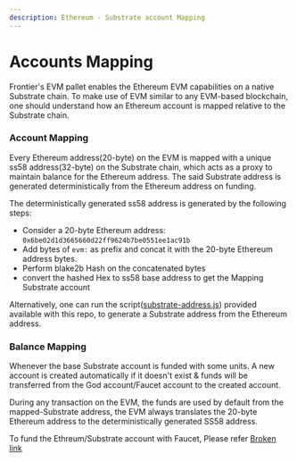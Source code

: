 ```yaml
---
description: Ethereum - Substrate account Mapping
---
```


# Accounts Mapping

Frontier's EVM pallet enables the Ethereum EVM capabilities on a native Substrate chain. To make use of EVM similar to any EVM-based blockchain, one should understand how an Ethereum account is mapped relative to the Substrate chain.

### Account Mapping

Every Ethereum address(20-byte) on the EVM is mapped with a unique ss58 address(32-byte) on the Substrate chain, which acts as a proxy to maintain balance for the Ethereum address. The said Substrate address is generated deterministically from the Ethereum address on funding.

The deterministically generated ss58 address is generated by the following steps:

* Consider a 20-byte Ethereum address: `0x6be02d1d3665660d22ff9624b7be0551ee1ac91b`
* Add bytes of `evm:` as prefix and concat it with the 20-byte Ethereum address bytes.
* Perform blake2b Hash on the concatenated bytes
* convert the hashed Hex to ss58 base address to get the Mapping Substrate account

Alternatively, one can run the script([substrate-address.js](https://github.com/web3labs/ice-network/tree/main/utils)) provided available with this repo, to generate a Substrate address from the Ethereum address.

### Balance Mapping

Whenever the base Substrate account is funded with some units. A new account is created automatically if it doesn't exist & funds will be transferred from the God account/Faucet account to the created account.

During any transaction on the EVM, the funds are used by default from the mapped-Substrate address, the EVM always translates the 20-byte Ethereum address to the deterministically generated SS58 address.



To fund the Ethreum/Substrate account with Faucet, Please refer [Broken link](broken-reference "mention")
